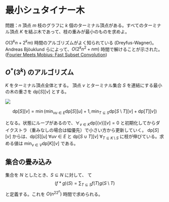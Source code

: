 # 最小シュタイナー木

問題：$n$ 頂点 $m$ 枝のグラフに $k$ 個のターミナル頂点がある。すべてのターミナル頂点 $K$ を結ぶ木であって、枝の重みが最小のものを求めよ。

$O(3^kn + 2^km)$ 時間のアルゴリズムがよく知られている (Dreyfus-Wagner)。
Andreas Bjöuklund らによって、$O(2^kn^2 + nm)$ 時間で解けることが示された。([Fourier Meets Mobius: Fast Subset Convolution](http://web.stanford.edu/~rrwill/presentations/subset-conv.pdf))

## $O^*(3^k)$ のアルゴリズム
$K$ をターミナル頂点全体とする。
頂点 $v$ とターミナル集合 $S$ を連結にする最小の木の重さを $\mathrm{dp}[S][v]$ とする。

<img src="https://docs.google.com/drawings/d/1df6capV8pwv3RbQ6-jieZY96J8_bN9EZ-Ci7MYSGseU/pub?w=238&amp;h=156">

$$
\mathrm{dp}[S][v] = \min\left(
\min_{vu\in E} \mathrm{dp}[S][u] + 1,
\min_{T\subseteq S} \mathrm{dp}[S\setminus T][v] + \mathrm{dp}[T][v]
\right)
$$

となる。状態にループがあるので、$\forall_{v\in K} \mathrm{dp}[\{v\}][v]=0$ と初期化してからダイクストラ（重みなしの場合は幅優先）で小さい方から更新していく。
$\mathrm{dp}[S][v]$ からは、$\mathrm{dp}[S][u]\ \forall uv\in E$ と $\mathrm{dp}[S\cup T][v]\ \forall_{T\subseteq K\setminus S}$ に枝が伸びている。求める値は $\min_{v\in V}\mathrm{dp}[K][v]$  である。

## 集合の畳み込み
集合を $N$ としたとき、$S\subseteq N$ に対して、
て 
$$
(f * g)(S) = \sum_{T\subseteq S}f(T)g(S\setminus T)
$$
と定義する。これを $O(n^22^n)$ 時間で求められる。
